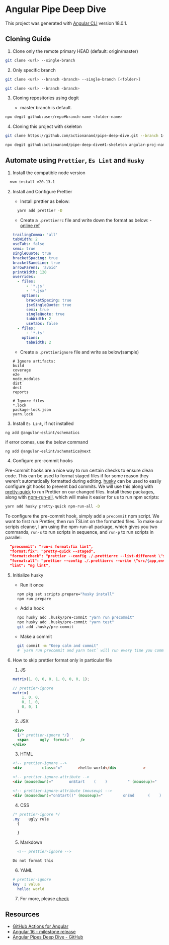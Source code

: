 # Angular Pipe Deep Dive

This project was generated with [Angular CLI](https://github.com/angular/angular-cli) version 18.0.1.

## Cloning Guide

1.  Clone only the remote primary HEAD (default: origin/master)

```bash
git clone <url> --single-branch
```

2. Only specific branch

```bash
git clone <url> --branch <branch> --single-branch [<folder>]
```

```bash
git clone <url> --branch <branch>
```

3. Cloning repositories using degit

   - master branch is default.

```bash
npx degit github:user/repo#branch-name <folder-name>
```

4. Cloning this project with skeleton

```bash
git clone https://github.com/actionanand/pipe-deep-dive.git --branch 1-skeleton angular-proj-name
```

```bash
npx degit github:actionanand/pipe-deep-dive#1-skeleton angular-proj-name
```

## Automate using `Prettier`, `Es Lint` and `Husky`

1. Install the compatible node version

```bash
  nvm install v20.13.1
```

2. Install and Configure Prettier

   - Install prettier as below:

   ```bash
     yarn add prettier -D
   ```

   - Create a `.prettierrc` file and write down the format as below: - [online ref](https://prettier.io/docs/en/options.html)

   ```yml
   trailingComma: 'all'
   tabWidth: 2
   useTabs: false
   semi: true
   singleQuote: true
   bracketSpacing: true
   bracketSameLine: true
   arrowParens: 'avoid'
   printWidth: 120
   overrides:
     - files:
         - '*.js'
         - '*.jsx'
       options:
         bracketSpacing: true
         jsxSingleQuote: true
         semi: true
         singleQuote: true
         tabWidth: 2
         useTabs: false
     - files:
         - '*.ts'
       options:
         tabWidth: 2
   ```

   - Create a `.prettierignore` file and write as below(sample)

   ```gitignore
   # Ignore artifacts:
   build
   coverage
   e2e
   node_modules
   dist
   dest
   reports

   # Ignore files
   *.lock
   package-lock.json
   yarn.lock
   ```

3. Install `Es Lint`, if not installed

```bash
ng add @angular-eslint/schematics
```

if error comes, use the below command

```shell
ng add @angular-eslint/schematics@next
```

4. Configure pre-commit hooks

Pre-commit hooks are a nice way to run certain checks to ensure clean code. This can be used to format staged files if for some reason they weren’t automatically formatted during editing. [husky](https://github.com/typicode/husky) can be used to easily configure git hooks to prevent bad commits. We will use this along with [pretty-quick](https://github.com/azz/pretty-quick) to run Prettier on our changed files. Install these packages, along with [npm-run-all](https://github.com/mysticatea/npm-run-all), which will make it easier for us to run npm scripts:

```bash
yarn add husky pretty-quick npm-run-all -D
```

To configure the pre-commit hook, simply add a `precommit` npm script. We want to first run Prettier, then run TSLint on the formatted files. To make our scripts cleaner, I am using the npm-run-all package, which gives you two commands, `run-s` to run scripts in sequence, and `run-p` to run scripts in parallel:

```json
  "precommit": "run-s format:fix lint",
  "format:fix": "pretty-quick --staged",
  "format:check": "prettier --config ./.prettierrc --list-different \"src/{app,environments,assets}/**/*{.ts,.js,.json,.css,.scss}\"",
  "format:all": "prettier --config ./.prettierrc --write \"src/{app,environments,assets}/**/*{.ts,.js,.json,.css,.scss}\"",
  "lint": "ng lint",
```

5. Initialize husky

   - Run it once

   ```bash
     npm pkg set scripts.prepare="husky install"
     npm run prepare
   ```

   - Add a hook

   ```bash
     npx husky add .husky/pre-commit "yarn run precommit"
     npx husky add .husky/pre-commit "yarn test"
     git add .husky/pre-commit
   ```

   - Make a commit

   ```bash
     git commit -m "Keep calm and commit"
     # `yarn run precommit and yarn test` will run every time you commit
   ```

6. How to skip prettier format only in particular file

   1. JS

   ```js
   matrix(1, 0, 0, 0, 1, 0, 0, 0, 1);

   // prettier-ignore
   matrix(
       1, 0, 0,
       0, 1, 0,
       0, 0, 1
     )
   ```

   2. JSX

   ```jsx
   <div>
     {/* prettier-ignore */}
     <span     ugly  format=''   />
   </div>
   ```

   3. HTML

   ```html
   <!-- prettier-ignore -->
   <div         class="x"       >hello world</div            >

   <!-- prettier-ignore-attribute -->
   <div (mousedown)="       onStart    (    )         " (mouseup)="         onEnd      (    )         "></div>

   <!-- prettier-ignore-attribute (mouseup) -->
   <div (mousedown)="onStart()" (mouseup)="         onEnd      (    )         "></div>
   ```

   4. CSS

   ```css
   /* prettier-ignore */
   .my    ugly rule
     {
   
     }
   ```

   5. Markdown

   ```md
     <!-- prettier-ignore -->

   Do not format this
   ```

   6. YAML

   ```yml
   # prettier-ignore
   key  : value
     hello: world
   ```

   7. For more, please [check](https://prettier.io/docs/en/ignore.html)

## Resources

- [GitHub Actions for Angular](https://github.com/rodrigokamada/angular-github-actions)
- [Angular 16 - milestone release](https://github.com/actionanand/ng16-signal-milestone-release)
- [Angular Pipes Deep Dive - GitHub](https://github.com/actionanand/Angular-study-Pipes)
